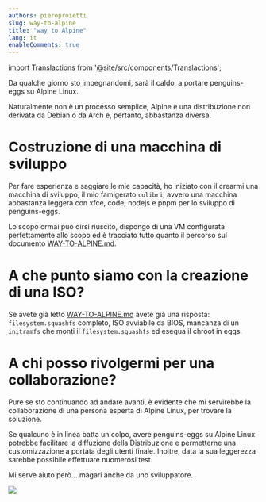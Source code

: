 ```yaml
---
authors: pieroproietti
slug: way-to-alpine
title: "way to Alpine"
lang: it
enableComments: true
---
```


import Translactions from '@site/src/components/Translactions';

<Translactions />

Da qualche giorno sto impegnandomi, sarà il caldo, a portare penguins-eggs su Alpine Linux.

Naturalmente non è un processo semplice, Alpine è una distribuzione non derivata da Debian o da Arch e, pertanto, abbastanza diversa.

# Costruzione di una macchina di sviluppo

Per fare esperienza e saggiare le mie capacità, ho iniziato con il crearmi una macchina di sviluppo, il mio famigerato `colibri`, avvero una macchina abbastanza leggera con xfce, code, nodejs e pnpm per lo sviluppo di penguins-eggs.

Lo scopo ormai può dirsi riuscito, dispongo di una VM configurata perfettamente allo scopo ed è tracciato tutto quanto il percorso sul documento [WAY-TO-ALPINE.md](https://github.com/pieroproietti/penguins-eggs/blob/master/WAY-TO-ALPINE.md).


# A che punto siamo con la creazione di una ISO?
Se avete già letto [WAY-TO-ALPINE.md](https://github.com/pieroproietti/penguins-eggs/blob/master/WAY-TO-ALPINE.md) avete già una risposta: `filesystem.squashfs` completo, ISO avviabile da BIOS, mancanza di un `initramfs` che monti il `filesystem.squashfs` ed esegua il chroot in eggs.

# A chi posso rivolgermi per una collaborazione?
Pure se sto continuando ad andare avanti, è evidente che mi servirebbe la collaborazione di una persona esperta di Alpine Linux, per trovare la soluzione.

Se qualcuno è in linea batta un colpo, avere penguins-eggs su Alpine Linux potrebbe facilitare la diffuzione della Distribuzione e permetterne una customizzazione a portata degli utenti finale. Inoltre, data la sua leggerezza sarebbe possibile effettuare nuomerosi test.

Mi serve aiuto però... magari anche da uno sviluppatore.

![](https://private-user-images.githubusercontent.com/958613/350071720-e74d1ce4-b9ed-423f-80a8-1f8718596c32.png?jwt=eyJhbGciOiJIUzI1NiIsInR5cCI6IkpXVCJ9.eyJpc3MiOiJnaXRodWIuY29tIiwiYXVkIjoicmF3LmdpdGh1YnVzZXJjb250ZW50LmNvbSIsImtleSI6ImtleTUiLCJleHAiOjE3MjE0NzMwMjAsIm5iZiI6MTcyMTQ3MjcyMCwicGF0aCI6Ii85NTg2MTMvMzUwMDcxNzIwLWU3NGQxY2U0LWI5ZWQtNDIzZi04MGE4LTFmODcxODU5NmMzMi5wbmc_WC1BbXotQWxnb3JpdGhtPUFXUzQtSE1BQy1TSEEyNTYmWC1BbXotQ3JlZGVudGlhbD1BS0lBVkNPRFlMU0E1M1BRSzRaQSUyRjIwMjQwNzIwJTJGdXMtZWFzdC0xJTJGczMlMkZhd3M0X3JlcXVlc3QmWC1BbXotRGF0ZT0yMDI0MDcyMFQxMDUyMDBaJlgtQW16LUV4cGlyZXM9MzAwJlgtQW16LVNpZ25hdHVyZT1hMTcwNTlkNmFlYTE0YWExYWU4YjI3MDhkY2RkNzg2MGRmMzQyZmRjMDIwZWRmNmRkMjVkMTI5OWI3NWJiMTJmJlgtQW16LVNpZ25lZEhlYWRlcnM9aG9zdCZhY3Rvcl9pZD0wJmtleV9pZD0wJnJlcG9faWQ9MCJ9.5LXazkDbFIERenMn6grXn4At0zJXKnWulz71CILfx3E)